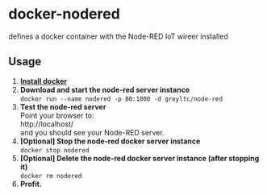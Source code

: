 # docker-nodered
defines a docker container with the Node-RED IoT wireer installed

## Usage

1. [**Install docker**](https://docs.docker.com/installation/)
1. **Download and start the node-red server instance**  
`docker run --name nodered -p 80:1800 -d greyltc/node-red`
1. **Test the node-red server**  
Point your browser to:  
http://localhost/    
and you should see your Node-RED server.
1. **[Optional] Stop the node-red docker server instance**  
`docker stop nodered`
1. **[Optional] Delete the node-red docker server instance (after stopping it)**  
`docker rm nodered`
1. **Profit.**
